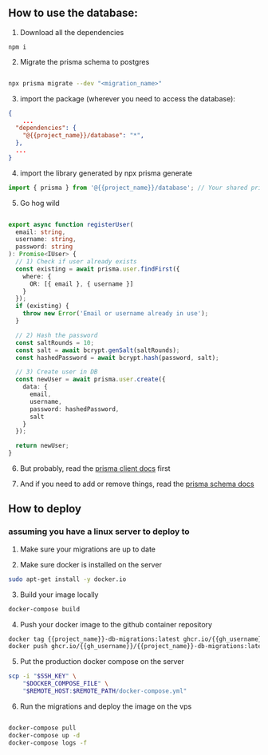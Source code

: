 ## How to use the database:

1. Download all the dependencies

```
npm i
```

2. Migrate the prisma schema to postgres

```bash

npx prisma migrate --dev "<migration_name>"

```

3. import the package (wherever you need to access the database):


```json
{
    ...
  "dependencies": {
    "@{{project_name}}/database": "*",
  },
  ...
}


```

4. import the library generated by npx prisma generate

```ts
import { prisma } from '@{{project_name}}/database'; // Your shared prisma client

```

5. Go hog wild

```ts

export async function registerUser(
  email: string,
  username: string,
  password: string
): Promise<IUser> {
  // 1) Check if user already exists
  const existing = await prisma.user.findFirst({
    where: {
      OR: [{ email }, { username }]
    }
  });
  if (existing) {
    throw new Error('Email or username already in use');
  }

  // 2) Hash the password
  const saltRounds = 10;
  const salt = await bcrypt.genSalt(saltRounds);
  const hashedPassword = await bcrypt.hash(password, salt);

  // 3) Create user in DB
  const newUser = await prisma.user.create({
    data: {
      email,
      username,
      password: hashedPassword,
      salt
    }
  });

  return newUser;
}

```

6. But probably, read the [prisma client docs](https://www.prisma.io/docs/orm/prisma-client) first

7. And if you need to add or remove things, read the [prisma schema docs](https://www.prisma.io/docs/orm/prisma-schema)


## How to deploy

### assuming you have a linux server to deploy to

1. Make sure your migrations are up to date

2. Make sure docker is installed on the server

```bash
sudo apt-get install -y docker.io
```

3. Build your image locally

```bash
docker-compose build 
```

4. Push your docker image to the github container repository
```bash
docker tag {{project_name}}-db-migrations:latest ghcr.io/{{gh_username}}/{{project_name}}-db-migrations:latest
docker push ghcr.io/{{gh_username}}/{{project_name}}-db-migrations:latest
```

5. Put the production docker compose on the server

```bash
scp -i "$SSH_KEY" \
    "$DOCKER_COMPOSE_FILE" \
    "$REMOTE_HOST:$REMOTE_PATH/docker-compose.yml"
```

6. Run the migrations and deploy the image on the vps

```bash

docker-compose pull
docker-compose up -d
docker-compose logs -f

```